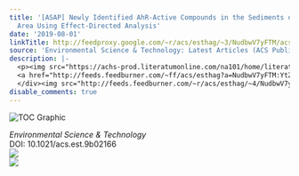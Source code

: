 ```yaml
---
title: '[ASAP] Newly Identified AhR-Active Compounds in the Sediments of an Industrial
  Area Using Effect-Directed Analysis'
date: '2019-08-01'
linkTitle: http://feedproxy.google.com/~r/acs/esthag/~3/NudbwV7yFTM/acs.est.9b02166
source: 'Environmental Science & Technology: Latest Articles (ACS Publications)'
description: |-
  <p><img src="https://achs-prod.literatumonline.com/na101/home/literatum/publisher/achs/journals/content/esthag/0/esthag.ahead-of-print/acs.est.9b02166/20190801/images/medium/es-2019-021665_0005.gif" alt="TOC Graphic"/></p><div><cite>Environmental Science & Technology</cite></div><div>DOI: 10.1021/acs.est.9b02166</div><div class="feedflare">
  <a href="http://feeds.feedburner.com/~ff/acs/esthag?a=NudbwV7yFTM:YtZQMg4ztSM:yIl2AUoC8zA"><img src="http://feeds.feedburner.com/~ff/acs/esthag?d=yIl2AUoC8zA" border="0"></img></a>
  </div><img src="http://feeds.feedburner.com/~r/acs/esthag/~4/NudbwV7yFTM" ...
disable_comments: true
---
```

<p><img src="https://achs-prod.literatumonline.com/na101/home/literatum/publisher/achs/journals/content/esthag/0/esthag.ahead-of-print/acs.est.9b02166/20190801/images/medium/es-2019-021665_0005.gif" alt="TOC Graphic"/></p><div><cite>Environmental Science & Technology</cite></div><div>DOI: 10.1021/acs.est.9b02166</div><div class="feedflare">
<a href="http://feeds.feedburner.com/~ff/acs/esthag?a=NudbwV7yFTM:YtZQMg4ztSM:yIl2AUoC8zA"><img src="http://feeds.feedburner.com/~ff/acs/esthag?d=yIl2AUoC8zA" border="0"></img></a>
</div><img src="http://feeds.feedburner.com/~r/acs/esthag/~4/NudbwV7yFTM" ...